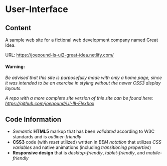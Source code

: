 # User-Interface

## Content

A sample web site for a fictional web development company named Great Idea.

URL: https://joepound-ls-ui2-great-idea.netlify.com/

#### Warning:

_Be advised that this site is purposefully made with only a home page, since it was intended to be an exercise in styling without the newer CSS3 display layouts._

_A repo with a more complete site version of this site can be found here: https://github.com/joepound/UI-III-Flexbox_

## Code Information

* _Semantic_ **HTML5** markup that has been _validated_ according to W3C standards and is _outliner-friendly_
* **CSS3** code (with _reset_ utilized) written in _BEM notation_  that utilizes _CSS variables_ and native animations (including _transitioning properties_)
* **Responsive design** that is _desktop-friendly_, _tablet-friendly_, and _mobile-friendly_